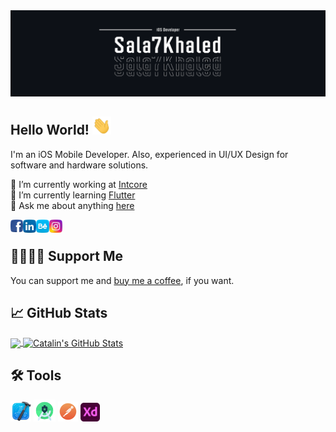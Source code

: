 <img src="/src/Cover.png" alt="Demo"/>

## Hello World! <img src="/src/wave.gif" width="30px"> 
I'm an iOS Mobile Developer. Also, experienced in UI/UX Design for software and hardware solutions.

🔭 I’m currently working at [Intcore](https://intcore.com)
<br/>
🌱 I’m currently learning [Flutter](https://flutter.dev)
<br/>
💬 Ask me about anything [here](https://github.com/sala7khaled/sala7khaled/issues)

<a href="https://www.facebook.com/salahhkhaled"> <img align="left" alt="Salah Khaled | Facebook" width="20px" src="/src/facebook.png" />
  </a>
<a href="https://www.linkedin.com/in/sala7khaled"> <img align="left" alt="Salah Khaled | LinkedIn" width="21px" src="/src/linkedin.png" />
  </a>
<a href="https://www.behance.net/sala7khaled"> <img align="left" alt="Salah Khaled | LinkedIn" width="21px" src="/src/behance.png" />
  </a>
<a href="https://www.instagram.com/sala7khaled/"> <img align="left" alt="Salah Khaled | Instagram " width="21px" src="/src/instagram.png" />
  </a>
<br />

## 🤜🏻🤛🏻 Support Me
You can support me and [buy me a coffee][3], if you want.

## 📈 GitHub Stats

<a href="https://github.com/sala7khaled/sala7khaled">
  <img align="center" src="https://github-readme-stats.vercel.app/api/top-langs/?username=sala7khaled&hide=java,html&title_color=ffffff&text_color=c9cacc&icon_color=2bbc8a&bg_color=0D1117" />
</a>

<a href="https://github.com/sala7khaled/sala7khaled">
  <img align="center" src="https://github-readme-stats.vercel.app/api?username=sala7khaled&show_icons=true&line_height=27&count_private=true&title_color=ffffff&text_color=c9cacc&icon_color=2bbc8a&bg_color=0D1117" alt="Catalin's GitHub Stats" />
</a>

## 🛠 Tools 
<code><img height="33" src="/src/xcode.png"></code>
<code><img height="35" src="/src/android-studio.png"></code>
<code><img height="32" src="/src/postman.png"></code>
<code><img height="30" src="/src/xd.png"></code>

[1]: linkedin.com/in/sala7khaled
[2]: facebook.com/salahhkhaled
[3]: https://www.paypal.com/paypalme/Sala7KhaledSK
